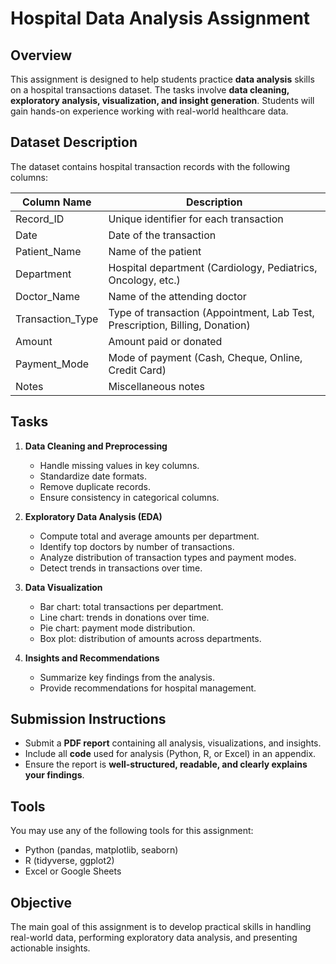 # Hospital Data Analysis Assignment

## Overview
This assignment is designed to help students practice **data analysis** skills on a hospital transactions dataset. The tasks involve **data cleaning, exploratory analysis, visualization, and insight generation**. Students will gain hands-on experience working with real-world healthcare data.

## Dataset Description
The dataset contains hospital transaction records with the following columns:

| Column Name        | Description |
|-------------------|-------------|
| Record_ID         | Unique identifier for each transaction |
| Date              | Date of the transaction |
| Patient_Name      | Name of the patient |
| Department        | Hospital department (Cardiology, Pediatrics, Oncology, etc.) |
| Doctor_Name       | Name of the attending doctor |
| Transaction_Type  | Type of transaction (Appointment, Lab Test, Prescription, Billing, Donation) |
| Amount            | Amount paid or donated |
| Payment_Mode      | Mode of payment (Cash, Cheque, Online, Credit Card) |
| Notes             | Miscellaneous notes |

## Tasks
1. **Data Cleaning and Preprocessing**
   - Handle missing values in key columns.
   - Standardize date formats.
   - Remove duplicate records.
   - Ensure consistency in categorical columns.

2. **Exploratory Data Analysis (EDA)**
   - Compute total and average amounts per department.
   - Identify top doctors by number of transactions.
   - Analyze distribution of transaction types and payment modes.
   - Detect trends in transactions over time.

3. **Data Visualization**
   - Bar chart: total transactions per department.
   - Line chart: trends in donations over time.
   - Pie chart: payment mode distribution.
   - Box plot: distribution of amounts across departments.

4. **Insights and Recommendations**
   - Summarize key findings from the analysis.
   - Provide recommendations for hospital management.

## Submission Instructions
- Submit a **PDF report** containing all analysis, visualizations, and insights.
- Include all **code** used for analysis (Python, R, or Excel) in an appendix.
- Ensure the report is **well-structured, readable, and clearly explains your findings**.

## Tools
You may use any of the following tools for this assignment:
- Python (pandas, matplotlib, seaborn)
- R (tidyverse, ggplot2)
- Excel or Google Sheets

## Objective
The main goal of this assignment is to develop practical skills in handling real-world data, performing exploratory data analysis, and presenting actionable insights.

